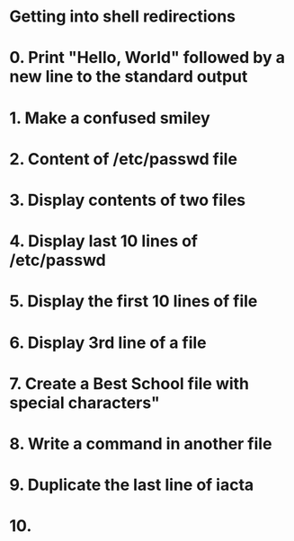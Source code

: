 # Getting into shell redirections
# 0. Print "Hello, World" followed by a new line to the standard output
# 1. Make a confused smiley
# 2. Content of /etc/passwd file
# 3. Display contents of two files
# 4. Display last 10 lines of /etc/passwd
# 5. Display the first 10 lines of file  
# 6. Display 3rd line of a file
# 7. Create a Best School file with special characters"
# 8. Write a command in another file
# 9. Duplicate the last line of iacta
# 10.  
